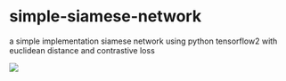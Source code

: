 # simple-siamese-network
a simple implementation siamese network using python tensorflow2 with euclidean distance and contrastive loss


![](https://miro.medium.com/v2/resize:fit:869/1*23mikUF3HBJGUqrX7tMKQQ.png)

